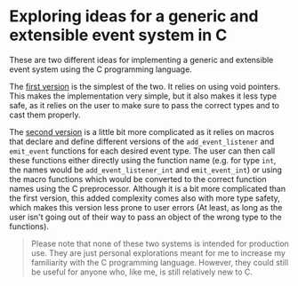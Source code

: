 # Exploring ideas for a generic and extensible event system in C

These are two different ideas for implementing a generic and extensible event system using the C programming language.

The [first version](./01_void_ptrs) is the simplest of the two. It relies on using void pointers. This makes the implementation very simple, but it also makes it less type safe, as it relies on the user to make sure to pass the correct types and to cast them properly.

The [second version](./02_macros) is a little bit more complicated as it relies on macros that declare and define different versions of the `add_event_listener` and `emit_event` functions for each desired event type. The user can then call these functions either directly using the function name (e.g. for type `int`, the names would be `add_event_listener_int` and `emit_event_int`) or using the macro functions which would be converted to the correct function names using the C preprocessor. Although it is a bit more complicated than the first version, this added complexity comes also with more type safety, which makes this version less prone to user errors (At least, as long as the user isn't going out of their way to pass an object of the wrong type to the functions).

> Please note that none of these two systems is intended for production use. They are just personal explorations meant for me to increase my familiarity with the C programming language. However, they could still be useful for anyone who, like me, is still relatively new to C.

